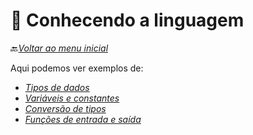 # 👀 Conhecendo a linguagem 

🔙[*Voltar ao menu inicial*](https://github.com/Galessoester/Bootcamp-python_backend/tree/main?tab=readme-ov-file#bem-vindos)

Aqui podemos ver exemplos de:
- [*Tipos de dados*](https://github.com/Galessoester/Bootcamp-python_backend/blob/main/Python_essencial_E_desenvolvimento_colaborativo_com_o_git/Conhecendo_a_linguagem/tipos_de_dados.py)
- [*Variáveis e constantes*](https://github.com/Galessoester/Bootcamp-python_backend/blob/main/Python_essencial_E_desenvolvimento_colaborativo_com_o_git/Conhecendo_a_linguagem/variaveis_e_constantes.py)
- [*Conversão de tipos*](https://github.com/Galessoester/Bootcamp-python_backend/blob/main/Python_essencial_E_desenvolvimento_colaborativo_com_o_git/Conhecendo_a_linguagem/convertendo_tipos.py)
- [*Funções de entrada e saída*](https://github.com/Galessoester/Bootcamp-python_backend/blob/main/Python_essencial_E_desenvolvimento_colaborativo_com_o_git/Conhecendo_a_linguagem/print_e_input.py)

